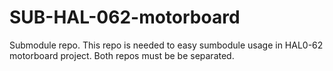 # SUB-HAL-062-motorboard

Submodule repo. This repo is needed to easy sumbodule usage in HAL0-62 motorboard project. Both repos must be be separated.
